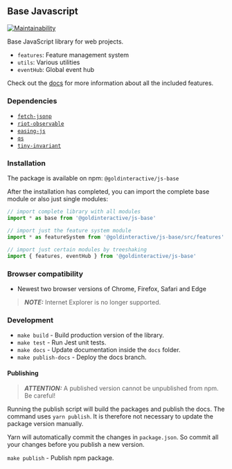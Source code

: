 ## Base Javascript

[![Maintainability](https://api.codeclimate.com/v1/badges/e27773e01724253127fe/maintainability)](https://codeclimate.com/github/Goldinteractive/js-base/maintainability)

Base JavaScript library for web projects.

- `features`: Feature management system
- `utils`: Various utilities
- `eventHub`: Global event hub

Check out the [docs](https://goldinteractive.github.io/js-base/) for more information about all the included features.

### Dependencies

- [`fetch-jsonp`](https://github.com/camsong/fetch-jsonp)
- [`riot-observable`](https://github.com/riot/observable)
- [`easing-js`](https://github.com/danro/easing-js)
- [`qs`](https://github.com/ljharb/qs)
- [`tiny-invariant`](https://github.com/alexreardon/tiny-invariant)

### Installation

The package is available on npm: `@goldinteractive/js-base`

After the installation has completed, you can import the complete base module or also just single modules:

```javascript
// import complete library with all modules
import * as base from '@goldinteractive/js-base'

// import just the feature system module
import * as featureSystem from '@goldinteractive/js-base/src/features'

// import just certain modules by treeshaking
import { features, eventHub } from '@goldinteractive/js-base'
```

### Browser compatibility

- Newest two browser versions of Chrome, Firefox, Safari and Edge

> **_NOTE:_** Internet Explorer is no longer supported.

### Development

- `make build` - Build production version of the library.
- `make test` - Run Jest unit tests.
- `make docs` - Update documentation inside the `docs` folder.
- `make publish-docs` - Deploy the docs branch.

#### Publishing

> **_ATTENTION:_** A published version cannot be unpublished from npm. Be careful!

Running the publish script will build the packages and publish the docs. The command uses `yarn publish`. It is therefore not necessary to update the package version manually.

Yarn will automatically commit the changes in `package.json`. So commit all your changes before you publish a new version.

`make publish` - Publish npm package.
